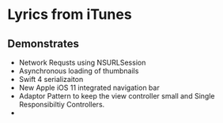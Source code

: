 #  Lyrics from iTunes

## Demonstrates
* Network Requsts using NSURLSession
* Asynchronous loading of thumbnails
* Swift 4 serializaiton
* New Apple iOS 11 integrated navigation bar
* Adaptor Pattern to keep the view controller small and Single Responsibiltiy Controllers.
* 

